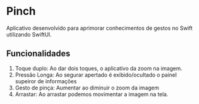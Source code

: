 # Pinch

Aplicativo desenvolvido para aprimorar conhecimentos de gestos no Swift utilizando SwiftUI.

## Funcionalidades
1. Toque duplo:
   Ao dar dois toques, o aplicativo da zoom na imagem.
3. Pressão Longa:
   Ao segurar apertado é exibido/ocultado o painel supeiror de informações
4. Gesto de pinça:
   Aumentar ao diminuir o zoom da imagem
5. Arrastar:
   Ao arrastar podemos movimentar a imagem na tela.
